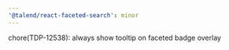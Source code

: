 ```yaml
---
'@talend/react-faceted-search': minor
---
```


chore(TDP-12538): always show tooltip on faceted badge overlay
